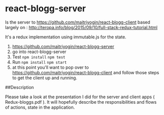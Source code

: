 # react-blogg-server

Is the server to https://github.com/maitriyogin/react-blogg-client based largely on :
http://teropa.info/blog/2015/09/10/full-stack-redux-tutorial.html

It's a redux implementation using immutable.js for the state.

1. https://github.com/maitriyogin/react-blogg-server
2. go into react-blogg-server
3. Test
    `npm install`
    `npm test`
4. Run
    `npm install`
    `npm start`
5. at this point you'll want to pop over to https://github.com/maitriyogin/react-blogg-client and follow those steps to get the client up and running.


##Description

Please take a look at the presentation I did for the server and client apps ( Redux-bloggs.pdf ).  It will hopefully describe
the responsibilities and flows of actions, state in the application.